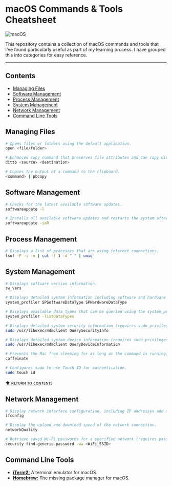 # macOS Commands & Tools Cheatsheet

![macOS](https://img.shields.io/badge/mac%20os-000000?style=for-the-badge&logo=macos&logoColor=F0F0F0)

This repository contains a collection of macOS commands and tools that I’ve found particularly useful as part of my learning process. I have grouped this into categories for easy reference.

---

## Contents

- [Managing Files](#managing-files)
- [Software Management](#software-management)
- [Process Management](#process-management)
- [System Management](#system-management)
- [Network Management](#network-management)
- [Command Line Tools](#command-line-tools)

## Managing Files

```bash
# Opens files or folders using the default application.
open <file/folder>

# Enhanced copy command that preserves file attributes and can copy directories recursively.
ditto <source> <destination>

# Copies the output of a command to the clipboard.
<command> | pbcopy
```

## Software Management

```bash
# Checks for the latest available software updates.
softwareupdate -l

# Installs all available software updates and restarts the system after installation.
softwareupdate -iaR
```

## Process Management

```bash
# Displays a list of processes that are using internet connections.
lsof -P -i -n | cut -f 1 -d " " | uniq
```

## System Management

```bash
# Displays software version information.
sw_vers

# Displays detailed system information including software and hardware details.
system_profiler SPSoftwareDataType SPHardwareDataType

# Displays available data types that can be queried using the system_profiler command.
system_profiler -listDataTypes

# Displays detailed system security information (requires sudo privileges).
sudo /usr/libexec/mdmclient QuerySecurityInfo

# Displays detailed system device information (requires sudo privileges).
sudo /usr/libexec/mdmclient QueryDeviceInformation

# Prevents the Mac from sleeping for as long as the command is running.
caffeinate

# Configures sudo to use Touch ID for authentication.
sudo touch id
```

[⬆ ʀᴇᴛᴜʀɴ ᴛᴏ ᴄᴏɴᴛᴇɴᴛꜱ](#contents)

## Network Management

```bash
# Display network interface configuration, including IP addresses and status.
ifconfig

# Display the upload and download speed of the network connection.
networkQuality

# Retrieve saved Wi-Fi passwords for a specified network (requires password entry).
security find-generic-password -wa <WiFi_SSID>
```

## Command Line Tools

- **[iTerm2:](https://iterm2.com/)** A terminal emulator for macOS.
- **[Homebrew:](https://brew.sh/)** The missing package manager for macOS.
